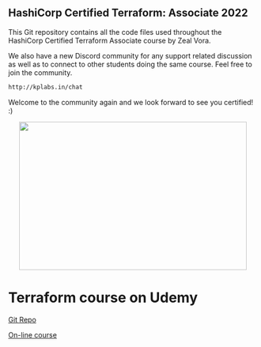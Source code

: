 ## HashiCorp Certified Terraform: Associate 2022

This Git repository contains all the code files used throughout the HashiCorp Certified Terraform Associate course by Zeal Vora.

We also have a new Discord community for any support related discussion as well as to connect to other students doing the same course. Feel free to join the community.

```sh
http://kplabs.in/chat
```

Welcome to the community again and we look forward to see you certified! :)

<p align="center">
  <img width="460" height="300" src="https://i.ibb.co/b3jFkkk/discord-terraform.png">
</p>

# Terraform course on Udemy

[Git Repo](https://aws.amazon.com/rds/mysql/pricing/?pg=pr&loc=2)

[On-line course](https://kyndryl.udemy.com/course/terraform-beginner-to-advanced/learn/lecture/19361378#overview)


